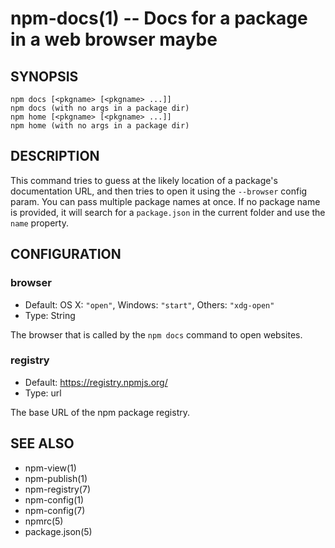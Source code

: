 npm-docs(1) -- Docs for a package in a web browser maybe
========================================================










































<extoc></extoc>

## SYNOPSIS

    npm docs [<pkgname> [<pkgname> ...]]
    npm docs (with no args in a package dir)
    npm home [<pkgname> [<pkgname> ...]]
    npm home (with no args in a package dir)

## DESCRIPTION

This command tries to guess at the likely location of a package's
documentation URL, and then tries to open it using the `--browser`
config param. You can pass multiple package names at once. If no
package name is provided, it will search for a `package.json` in
the current folder and use the `name` property.

## CONFIGURATION

### browser

* Default: OS X: `"open"`, Windows: `"start"`, Others: `"xdg-open"`
* Type: String

The browser that is called by the `npm docs` command to open websites.

### registry

* Default: https://registry.npmjs.org/
* Type: url

The base URL of the npm package registry.


## SEE ALSO

* npm-view(1)
* npm-publish(1)
* npm-registry(7)
* npm-config(1)
* npm-config(7)
* npmrc(5)
* package.json(5)
